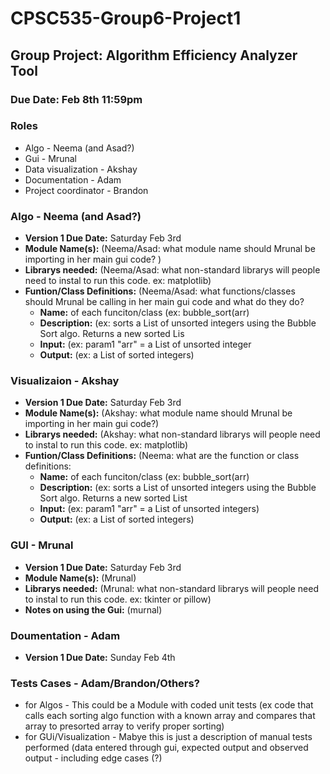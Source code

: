 # CPSC535-Group6-Project1
## Group Project: Algorithm Efficiency Analyzer Tool
### Due Date: Feb 8th 11:59pm

### Roles
- Algo - Neema (and Asad?)
- Gui - Mrunal 
- Data visualization - Akshay 
- Documentation - Adam
- Project coordinator - Brandon

### Algo - Neema (and Asad?)
- **Version 1 Due Date:** Saturday Feb 3rd
- **Module Name(s):** (Neema/Asad: what module name should Mrunal be importing in her main gui code? )
- **Librarys needed:** (Neema/Asad: what non-standard librarys will people need to instal to run this code. ex: matplotlib)
- **Funtion/Class Definitions:** (Neema/Asad: what functions/classes should Mrunal be calling in her main gui code and what do they do?
   - **Name:** of each funciton/class (ex: bubble_sort(arr)
   - **Description:** (ex: sorts a List of unsorted integers using the Bubble Sort algo. Returns a new sorted Lis
   - **Input:** (ex: param1 "arr" = a List of unsorted integer
   - **Output:** (ex: a List of sorted integers)

### Visualizaion - Akshay
- **Version 1 Due Date:** Saturday Feb 3rd
- **Module Name(s):** (Akshay: what module name should Mrunal be importing in her main gui code?)
- **Librarys needed:** (Akshay: what non-standard librarys will people need to instal to run this code. ex: matplotlib)
- **Funtion/Class Definitions:** (Neema: what are the function or class definitions:
   - **Name:** of each funciton/class (ex: bubble_sort(arr)
   - **Description:** (ex: sorts a List of unsorted integers using the Bubble Sort algo. Returns a new sorted List
   - **Input:** (ex: param1 "arr" = a List of unsorted integers)
   - **Output:** (ex: a List of sorted integers)

### GUI - Mrunal
- **Version 1 Due Date:** Saturday Feb 3rd
- **Module Name(s):** (Mrunal)
- **Librarys needed:** (Mrunal: what non-standard librarys will people need to instal to run this code. ex: tkinter or pillow)
- **Notes on using the Gui:** (murnal) 

### Doumentation - Adam
- **Version 1 Due Date:** Sunday Feb 4th

### Tests Cases - Adam/Brandon/Others?
- for Algos - This could be a Module with coded unit tests (ex code that calls each sorting algo function with a known array and compares that array to presorted array to verify proper sorting)
- for GUi/Visualization - Mabye this is just a description of manual tests performed (data entered through gui, expected output and observed output - including edge cases (?) 
